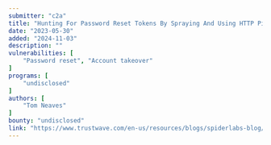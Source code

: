 ```yaml
---
submitter: "c2a"
title: "Hunting For Password Reset Tokens By Spraying And Using HTTP Pipelining"
date: "2023-05-30"
added: "2024-11-03"
description: ""
vulnerabilities: [
    "Password reset", "Account takeover"
]
programs: [
    "undisclosed"
]
authors: [
    "Tom Neaves"
]
bounty: "undisclosed"
link: "https://www.trustwave.com/en-us/resources/blogs/spiderlabs-blog/hunting-for-password-reset-tokens-by-spraying-and-using-http-pipelining/"
---
```





